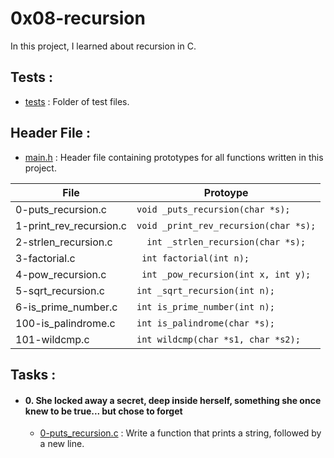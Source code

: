 # 0x08-recursion

In this project, I learned about recursion in C.

## Tests :
+ [tests](https://github.com/BigGtpoint/alx-low_level_programming/tree/main/0x08-recursion/tests) : Folder of test files.

## Header File :
+ [main.h](https://github.com/BigGtpoint/alx-low_level_programming/tree/main/0x08-recursion/main.h) : Header file containing prototypes for all functions written in this project.

| File         | Protoype |
| ------------ | -------- |
| 0-puts_recursion.c | `void _puts_recursion(char *s);` |
| 1-print_rev_recursion.c | `void _print_rev_recursion(char *s);` |
| 2-strlen_recursion.c | `	int _strlen_recursion(char *s);` |
| 3-factorial.c | `	int factorial(int n);` |
| 4-pow_recursion.c | `	int _pow_recursion(int x, int y);` |
| 5-sqrt_recursion.c | `int _sqrt_recursion(int n);` |
| 6-is_prime_number.c | `int is_prime_number(int n);` |
| 100-is_palindrome.c | `int is_palindrome(char *s);` |
| 101-wildcmp.c | `int wildcmp(char *s1, char *s2);` |

## Tasks :
+ #### 0. She locked away a secret, deep inside herself, something she once knew to be true... but chose to forget
  - [0-puts_recursion.c](https://github.com/BigGtpoint/alx-low_level_programming/blob/main/0x08-recursion/0-puts_recursion.c) : Write a function that prints a string, followed by a new line.
